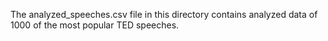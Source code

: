 The analyzed_speeches.csv file in this directory contains analyzed data of 1000 of the most popular TED speeches.